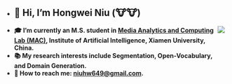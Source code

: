 - ## :wave: Hi, I’m Hongwei Niu (:cow::cow:)
<img align="right" src="https://github-readme-stats.vercel.app/api?username=nhw649&show_icons=true&bg_color=ffffff&text_color=718096&theme=cobalt&hide_title=true" />

- **:mortar_board: I’m currently an M.S. student in [Media Analytics and Computing Lab (MAC)](https://mac.xmu.edu.cn/), Institute of Artificial Intelligence, Xiamen University, China.**
- **:books: My research interests include Segmentation, Open-Vocabulary, and Domain Generation.**
- **:email: How to reach me: [niuhw649@gmail.com](niuhw649@gmail.com).**
